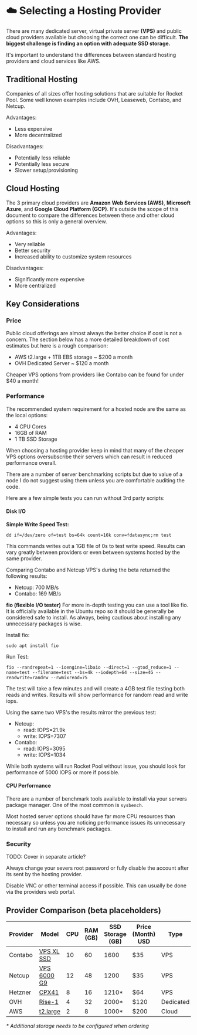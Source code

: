 # :cloud: Selecting a Hosting Provider

There are many dedicated server, virtual private server **(VPS)** and public cloud providers available but choosing the correct one can be difficult. **The biggest challenge is finding an option with adequate SSD storage.**

It's important to understand the differences between standard hosting providers and cloud services like AWS.


## Traditional Hosting

Companies of all sizes offer hosting solutions that are suitable for Rocket Pool. Some well known examples include OVH, Leaseweb, Contabo, and Netcup.

Advantages:

- Less expensive
- More decentralized


Disadvantages:

- Potentially less reliable
- Potentially less secure
- Slower setup/provisioning


## Cloud Hosting

The 3 primary cloud providers are **Amazon Web Services (AWS)**, **Microsoft Azure**, and **Google Cloud Platform (GCP)**. It's outside the scope of this document to compare the differences between these and other cloud options so this is only a general overview.

Advantages:

- Very reliable
- Better security
- Increased ability to customize system resources


Disadvantages:

- Significantly more expensive
- More centralized


## Key Considerations

### Price

Public cloud offerings are almost always the better choice if cost is not a concern. The section below has a more detailed breakdown of cost estimates but here is a rough comparison:
- AWS t2.large + 1TB EBS storage ~ $200 a month
- OVH Dedicated Server ~ $120 a month

Cheaper VPS options from providers like Contabo can be found for under $40 a month!


### Performance

The recommended system requirement for a hosted node are the same as the local options:
- 4 CPU Cores
- 16GB of RAM
- 1 TB SSD Storage

When choosing a hosting provider keep in mind that many of the cheaper VPS options oversubscribe their servers which can result in
reduced performance overall.

There are a number of server benchmarking scripts but due to value of a node I do not suggest using them
unless you are comfortable auditing the code.

Here are a few simple tests you can run without 3rd party scripts:

#### Disk I/O

**Simple Write Speed Test:**
```
dd if=/dev/zero of=test bs=64k count=16k conv=fdatasync;rm test
```
This commands writes out a 1GB file of 0s to test write speed. Results can vary greatly between providers
or even between systems hosted by the same provider.

Comparing Contabo and Netcup VPS's during the beta returned the following results:
- Netcup: 700 MB/s
- Contabo: 169 MB/s

**fio (flexible I/O tester)**
For more in-depth testing you can use a tool like fio. It is officially available in the Ubuntu repo so it should be generally be considered safe to install.
As always, being cautious about installing any unnecessary packages is wise.

Install fio:
```
sudo apt install fio
```

Run Test:
```
fio --randrepeat=1 --ioengine=libaio --direct=1 --gtod_reduce=1 --name=test --filename=test --bs=4k --iodepth=64 --size=4G --readwrite=randrw --rwmixread=75
```
The test will take a few minutes and will create a 4GB test file testing both reads and writes.
Results will show performance for random read and write iops.

Using the same two VPS's the results mirror the previous test:
- Netcup:
  - read:  IOPS=21.9k
  - write: IOPS=7307
- Contabo:
  - read:  IOPS=3095
  - write: IOPS=1034

While both systems will run Rocket Pool without issue, you should look for performance of
5000 IOPS or more if possible.

#### CPU Performance
There are a number of benchmark tools available to install via your servers package manager.
One of the most common is `sysbench`.

Most hosted server options should have far more CPU resources than necessary so unless you are noticing performance issues its unnecessary to install and run any benchmark packages.

### Security

TODO: Cover in separate article? 

Always change your severs root password or fully disable the account after its sent by the hosting provider.

Disable VNC or other terminal access if possible. This can usually be done via the providers web portal.

## Provider Comparison (beta placeholders)
| Provider | Model| CPU | RAM (GB) | SSD Storage (GB) | Price (Month) USD | Type |
| -------- | ----------------------------------------------------------------------- | -- | -- | ---- | ------- | --------- |
| Contabo  | [VPS XL SSD](https://contabo.com/en/vps/vps-xl-ssd/)                    | 10 | 60 | 1600 | $35     | VPS       |
| Netcup   | [VPS 6000 G9](https://www.netcup.eu/bestellen/produkt.php?produkt=2604) | 12 | 48 | 1200 | $35     | VPS       |
| Hetzner  | [CPX41](https://www.hetzner.com/cloud)                                  | 8  | 16 | 1210*| $64     | VPS       |
| OVH      | [Rise-1](https://www.ovhcloud.com/en/bare-metal/rise/rise-1/)           | 4  | 32 | 2000*| $120    | Dedicated |
| AWS      | [t2.large](https://aws.amazon.com/ec2/instance-types/t2/)               | 2  | 8  | 1000* | $200    | Cloud     |

_* Additional storage needs to be configured when ordering_
